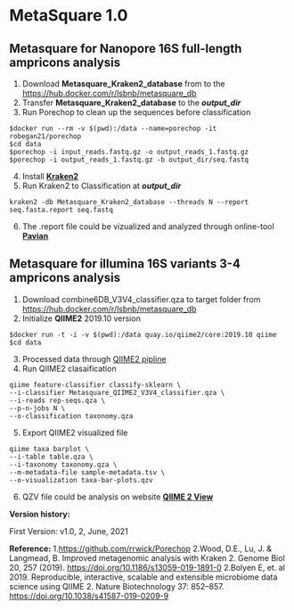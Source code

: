 # MetaSquare 1.0

## Metasquare for Nanopore 16S full-length ampricons analysis

1. Download **Metasquare_Kraken2_database** from to the https://hub.docker.com/r/lsbnb/metasquare_db 
2. Transfer **Metasquare_Kraken2_database** to the ***output_dir***
3. Run Porechop to clean up the sequences before classification
```
$docker run --rm -v $(pwd):/data --name=porechop -it robegan21/porechop
$cd data
$porechop -i input_reads.fastq.gz -o output_reads_1.fastq.gz
$porechop -i output_reads_1.fastq.gz -b output_dir/seq.fastq
```
4. Install [**Kraken2**](https://github.com/DerrickWood/kraken2)
5. Run Kraken2 to Classification at ***output_dir***
```
kraken2 -db Metasquare_Kraken2_database --threads N --report seq.fasta.report seq.fastq
```
6. The .report file could be vizualized and analyzed through online-tool [**Pavian**](http://mirai.iis.sinica.edu.tw:5000/)
## Metasquare for illumina 16S variants 3-4 ampricons analysis
1. Download combine6DB_V3V4_classifier.qza to target folder from https://hub.docker.com/r/lsbnb/metasquare_db
2. Initialize **QIIME2** 2019.10 version
```
$docker run -t -i -v $(pwd):/data quay.io/qiime2/core:2019.10 qiime
$cd data
```
3. Processed data through [QIIME2 pipline](https://docs.qiime2.org/2021.4/tutorials/moving-pictures/)
4. Run QIIME2 clasaification
```
qiime feature-classifier classify-sklearn \
--i-classifier Metasquare_QIIME2_V3V4_classifier.qza \
--i-reads rep-seqs.qza \
--p-n-jobs N \  
--o-classification taxonomy.qza
```
5. Export QIIME2 visualized file
```
qiime taxa barplot \
--i-table table.qza \
--i-taxonomy taxonomy.qza \
--m-metadata-file sample-metadata.tsv \
--o-visualization taxa-bar-plots.qzv
```
6. QZV file could be analysis on website [**QIIME 2 View**](https://view.qiime2.org/)

**Version history:**

First Version: v1.0, 2, June, 2021

**Reference:**
1.https://github.com/rrwick/Porechop
2.Wood, D.E., Lu, J. & Langmead, B. Improved metagenomic analysis with Kraken 2. Genome Biol 20, 257 (2019). https://doi.org/10.1186/s13059-019-1891-0
2.Bolyen E, et. al 2019. Reproducible, interactive, scalable and extensible microbiome data science using QIIME 2. Nature Biotechnology 37: 852–857. https://doi.org/10.1038/s41587-019-0209-9

